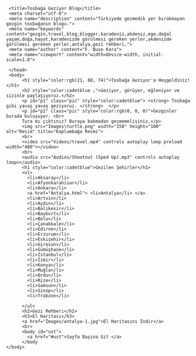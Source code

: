 
<!DOCTYPE html>
<html lang="tr"> 
     <head>
          <link rel=" icon" href="İmages/favicon (4).ico" type="image/x-icon">
         
     <title>Tosbağa Geziyor Blog</title>     
     <meta charset="utf-8">
     <meta name="description" content="Türkiyede gezmedik yer bırakmayan gezgin tosbağanın blogu.">
     <meta name="keywords" content="gezgin,travel,blog,blogger,karadeniz,akdeniz,ege,doğal yaşam,doğa,hayat,karadenizde görülmesi gereken yerler,akdenizde görülmesi gereken yerler,antalya,gezi rehberi,">
     <meta name="author" content="F. Buse Kara">   
     <meta name="viewport" content="width=device-width, initial-scale=1.0">
     
     </head>
     <body>
          <h1 style="color:rgb(21, 88, 74)">Tosbağa Geziyor'a Hoşgeldiniz!</h1>
          <h2 style="color:cadetblue ;">Geziyor, görüyor, eğleniyor ve sizinle paylaşıyoruz.</h2>
          <p id="p1" class="pic" style="color:cadetblue"> <strong> Tosbağa gibi yavaş yavaş geziyoruz. </strong>  </p> 
          <p id="p2" class="pic" style="color:rgb(0, 0, 0)">Gezginler burada buluşuyor. <br> 
          Tura mı çıktınız? Buraya bakmadan geçmemelisiniz.</p> 
          <img src="İmages\turtle.png" width="150" height="100" alt="Resim" title="Kaplumbağa Resmi">
          <br>
          <video src="Videos/travel.mp4" controls autoplay loop preload width="400"></video>
          <br>
          <audio src="Audios/Shootout (Sped Up).mp3" controls autoplay loop></audio>
          <h1 style="color:cadetblue">Gezilen Şehirler</h1>
          <ul> 
            <li>Aksaray</li>
            <li>Afyonkarahisar</li>
            <li>Ankara</li>
            <a href="Antalya.html"> <li>Antalya</li> </a>
            <li>Artvin</li>
            <li>Aydın</li>
            <li>Balıkesir</li>
            <li>Bayburt</li>
            <li>Bolu</li>
            <li>Çanakkale</li>
            <li>Edirne</li>
            <li>Erzurum</li>
            <li>Eskişehir</li>
            <li>Giresun</li>
            <li>Gümüşhane</li>
            <li>İstanbul</li>
            <li>İzmir</li>
            <li>Konya</li>
            <li>Muğla</li>
            <li>Ordu</li>
            <li>Rize</li>
            <li>Samsun</li>
            <li>Sinop</li>
            <li>Trabzon</li>
            
          </ul>
          <h2>Gezi Rehberi</h2> 
          <h3>El Haritası</h3>
          <a href="İmages/antalya-1.jpg">El Haritasını İndir</a>
          <br>
          <body id="ust">
            <a href="#ust">Sayfa Başına Git </a>
          </body
    </body>
</html>
